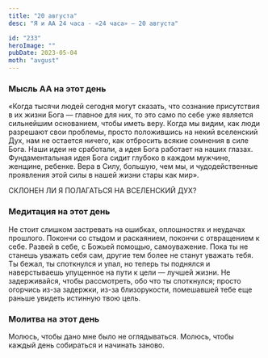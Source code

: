 ```yaml
---
title: "20 августа"
desc: "Я и АА 24 часа - «24 часа» — 20 августа"

id: "233"
heroImage: ""
pubDate: 2023-05-04
moth: "avgust"
---
```


### Мысль АА на этот день

«Когда тысячи людей сегодня могут сказать, что сознание присутствия в их жизни
Бога — главное для них, то это само по себе уже является сильнейшим
основанием, чтобы иметь веру. Когда мы видим, как люди разрешают свои
проблемы, просто положившись на некий вселенский Дух, нам не остается ничего,
как отбросить всякие сомнения в силе Бога. Наши идеи не сработали, а идея Бога
работает на наших глазах. Фундаментальная идея Бога сидит глубоко в каждом
мужчине, женщине, ребенке. Вера в Силу, большую, чем мы, и чудодейственные
проявления этой силы в нашей жизни стары как мир».

СКЛОНЕН ЛИ Я ПОЛАГАТЬСЯ НА ВСЕЛЕНСКИЙ ДУХ?

### Медитация на этот день

Не стоит слишком застревать на ошибках, оплошностях и неудачах прошлого.
Покончи со стыдом и раскаянием, покончи с отвращением к себе. Развей в себе, с
Божьей помощью, самоуважение. Пока ты не станешь уважать себя сам, другие тем
более не станут уважать тебя. Ты бежал, ты споткнулся и упал, но теперь ты
поднялся и наверстываешь упущенное на пути к цели — лучшей жизни. Не
задерживайся, чтобы рассмотреть, обо что ты споткнулся; просто огорчись из-за
задержки, из-за близорукости, помешавшей тебе еще раньше увидеть истинную твою
цель.

### Молитва на этот день

Молюсь, чтобы дано мне было не оглядываться. Молюсь, чтобы каждый день
собираться и начинать заново.
